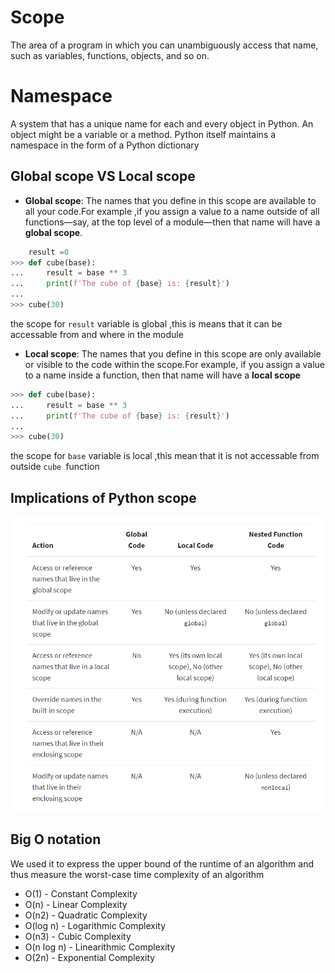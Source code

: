 # Scope
 The area of a program in which you can unambiguously access that name, such as variables, functions, objects, and so on.
# Namespace
 A system that has a unique name for each and every object in Python. An object might be a variable or a method. Python itself maintains a namespace in the form of a Python dictionary 

## Global scope VS Local scope
+ **Global scope**: The names that you define in this scope are available to all your code.For example ,if you assign a value to a name outside of all functions—say, at the top level of a module—then that name will have a **global scope**.
```python
    result =0
>>> def cube(base):
...     result = base ** 3
...     print(f'The cube of {base} is: {result}')
...
>>> cube(30)
```
the scope for `result` variable is global ,this is means that it can be accessable from and where in the module 

+ **Local scope**: The names that you define in this scope are only available or visible to the code within the scope.For example, if you assign a value to a name inside a function, then that name will have a **local scope**

```python
>>> def cube(base):
...     result = base ** 3
...     print(f'The cube of {base} is: {result}')
...
>>> cube(30)
```
the scope for `base` variable is local ,this mean that it is not accessable from outside `cube `function 


## Implications of Python scope
![scopes](./src/scopes.png)

## Big O notation 
We used it to express the upper bound of the runtime of an algorithm and thus measure the worst-case time complexity of an algorithm

+ O(1) - Constant Complexity
+ O(n) - Linear Complexity
+ O(n2) - Quadratic Complexity
+ O(log n) - Logarithmic Complexity
+ O(n3) - Cubic Complexity
+ O(n log n) - Linearithmic Complexity
+ O(2n) - Exponential Complexity
